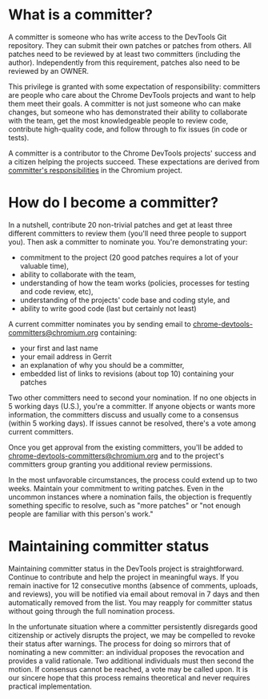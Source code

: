 # **What is a committer?**

A committer is someone who has write access to the DevTools Git repository. They can submit their own patches or patches from others. All patches need to be reviewed by at least two committers (including the author). Independently from this requirement, patches also need to be reviewed by an OWNER.

This privilege is granted with some expectation of responsibility: committers are people who care about the Chrome DevTools projects and want to help them meet their goals. A committer is not just someone who can make changes, but someone who has demonstrated their ability to collaborate with the team, get the most knowledgeable people to review code, contribute high-quality code, and follow through to fix issues (in code or tests).

A committer is a contributor to the Chrome DevTools projects' success and a citizen helping the projects succeed. These expectations are derived from [committer's responsibilities](https://www.chromium.org/developers/committers-responsibility/) in the Chromium project.

# **How do I become a committer?**

In a nutshell, contribute 20 non-trivial patches and get at least three different committers to review them (you'll need three people to support you). Then ask a committer to nominate you. You're demonstrating your:

* commitment to the project (20 good patches requires a lot of your valuable time),
* ability to collaborate with the team,
* understanding of how the team works (policies, processes for testing and code review, etc),
* understanding of the projects' code base and coding style, and
* ability to write good code (last but certainly not least)

A current committer nominates you by sending email to [chrome-devtools-committers@chromium.org](mailto:chrome-devtools-committers@chromium.org) containing:

* your first and last name
* your email address in Gerrit
* an explanation of why you should be a committer,
* embedded list of links to revisions (about top 10\) containing your patches

Two other committers need to second your nomination. If no one objects in 5 working days (U.S.), you're a committer. If anyone objects or wants more information, the committers discuss and usually come to a consensus (within 5 working days). If issues cannot be resolved, there's a vote among current committers.

Once you get approval from the existing committers, you'll be added to [chrome-devtools-committers@chromium.org](mailto:chrome-devtools-committers@chromium.org) and to the project's committers group granting you additional review permissions.

In the most unfavorable circumstances, the process could extend up to two weeks. Maintain your commitment to writing patches. Even in the uncommon instances where a nomination fails, the objection is frequently something specific to resolve, such as "more patches" or "not enough people are familiar with this person's work."

# **Maintaining committer status**

Maintaining committer status in the DevTools project is straightforward. Continue to contribute and help the project in meaningful ways. If you remain inactive for 12 consecutive months (absence of comments, uploads, and reviews), you will be notified via email about removal in 7 days and then automatically removed from the list. You may reapply for committer status without going through the full nomination process.

In the unfortunate situation where a committer persistently disregards good citizenship or actively disrupts the project, we may be compelled to revoke their status after warnings. The process for doing so mirrors that of nominating a new committer: an individual proposes the revocation and provides a valid rationale. Two additional individuals must then second the motion. If consensus cannot be reached, a vote may be called upon. It is our sincere hope that this process remains theoretical and never requires practical implementation.
